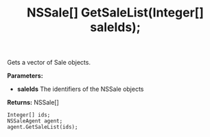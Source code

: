 ﻿---
uid: crmscript_ref_NSSaleAgent_GetSaleList
title: NSSale[] GetSaleList(Integer[]  saleIds);
intellisense: NSSaleAgent.GetSaleList
keywords: NSSaleAgent, GetSaleList
so.topic: reference
---

Gets a vector of Sale objects.

**Parameters:**
 - **saleIds** The identifiers of the NSSale objects

**Returns:** NSSale[]

```crmscript
Integer[] ids;
NSSaleAgent agent;
agent.GetSaleList(ids);
```

